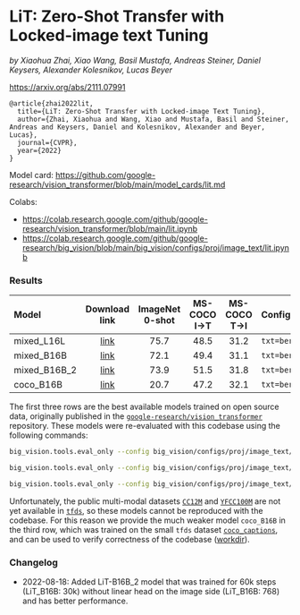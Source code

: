 # LiT: Zero-Shot Transfer with Locked-image text Tuning

*by Xiaohua Zhai, Xiao Wang, Basil Mustafa, Andreas Steiner, Daniel Keysers, Alexander Kolesnikov, Lucas Beyer*

https://arxiv.org/abs/2111.07991

```
@article{zhai2022lit,
  title={LiT: Zero-Shot Transfer with Locked-image Text Tuning},
  author={Zhai, Xiaohua and Wang, Xiao and Mustafa, Basil and Steiner, Andreas and Keysers, Daniel and Kolesnikov, Alexander and Beyer, Lucas},
  journal={CVPR},
  year={2022}
}
```

Model card:
https://github.com/google-research/vision_transformer/blob/main/model_cards/lit.md

Colabs:

- https://colab.research.google.com/github/google-research/vision_transformer/blob/main/lit.ipynb
- https://colab.research.google.com/github/google-research/big_vision/blob/main/big_vision/configs/proj/image_text/lit.ipynb

### Results

| Model | Download link | ImageNet 0-shot | MS-COCO I→T | MS-COCO T→I | Config `arg` |
| :---  | :---:         | :---:           | :---:       | :---:       | :---         |
| mixed_L16L | [link](https://storage.googleapis.com/vit_models/lit/LiT-L16L.npz) | 75.7 | 48.5 | 31.2 | `txt=bert_large,img=L/16` |
| mixed_B16B | [link](https://storage.googleapis.com/vit_models/lit/LiT-B16B.npz) | 72.1 | 49.4 | 31.1 | `txt=bert_base,img=B/16,img_head` |
| mixed_B16B_2 | [link](https://storage.googleapis.com/vit_models/lit/LiT-B16B.npz) | 73.9 | 51.5 | 31.8 | `txt=bert_base,img=B/16` |
| coco_B16B | [link](https://storage.googleapis.com/vit_models/lit/big_vision/coco_B16B/checkpoint.npz) | 20.7 | 47.2 | 32.1 | `txt=bert_base,img=B/16` |

The first three rows are the best available models trained on open source data,
originally published in the [`google-research/vision_transformer`] repository.
These models were re-evaluated with this codebase using the following commands:

```bash
big_vision.tools.eval_only --config big_vision/configs/proj/image_text/lit_coco.py:txt=bert_base,img=B/16,img_head,init=gs://vit_models/lit/LiT-B16B.npz

big_vision.tools.eval_only --config big_vision/configs/proj/image_text/lit_coco.py:txt=bert_base,img=B/16_2,init=gs://vit_models/lit/LiT-B16B_2.npz

big_vision.tools.eval_only --config big_vision/configs/proj/image_text/lit_coco.py:txt=bert_large,img=L/16,init=gs://vit_models/lit/LiT-L16L.npz
```

Unfortunately, the public multi-modal datasets [`CC12M`] and [`YFCC100M`] are
not yet available in [`tfds`], so these models cannot be reproduced with the
codebase. For this reason we provide the much weaker model `coco_B16B` in the
third row, which was trained on the small `tfds` dataset [`coco_captions`], and
can be used to verify correctness of the codebase
([workdir](https://console.cloud.google.com/storage/browser/vit_models/lit/big_vision/coco_B16B/)).

[`google-research/vision_transformer`]: https://github.com/google-research/vision_transformer
[`CC12M`]: https://arxiv.org/abs/2102.08981
[`YFCC100M`]: https://arxiv.org/abs/1503.01817
[`tfds`]: https://www.tensorflow.org/datasets/api_docs/python/tfds
[`coco_captions`]: https://www.tensorflow.org/datasets/catalog/coco_captions


### Changelog

- 2022-08-18: Added LiT-B16B_2 model that was trained for 60k steps
  (LiT_B16B: 30k) without linear head on the image side (LiT_B16B: 768) and has
  better performance.

